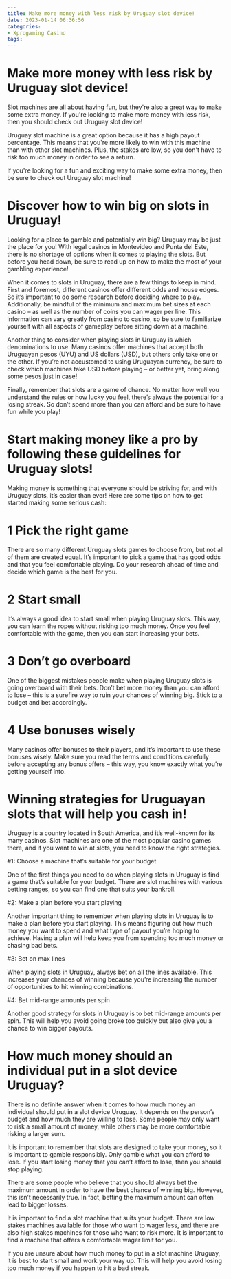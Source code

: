 ```yaml
---
title: Make more money with less risk by Uruguay slot device!
date: 2023-01-14 06:36:56
categories:
- Xprogaming Casino
tags:
---
```



#  Make more money with less risk by Uruguay slot device!

Slot machines are all about having fun, but they're also a great way to make some extra money. If you're looking to make more money with less risk, then you should check out Uruguay slot device!

Uruguay slot machine is a great option because it has a high payout percentage. This means that you're more likely to win with this machine than with other slot machines. Plus, the stakes are low, so you don't have to risk too much money in order to see a return.

If you're looking for a fun and exciting way to make some extra money, then be sure to check out Uruguay slot machine!

#  Discover how to win big on slots in Uruguay!

Looking for a place to gamble and potentially win big? Uruguay may be just the place for you! With legal casinos in Montevideo and Punta del Este, there is no shortage of options when it comes to playing the slots. But before you head down, be sure to read up on how to make the most of your gambling experience!

When it comes to slots in Uruguay, there are a few things to keep in mind. First and foremost, different casinos offer different odds and house edges. So it’s important to do some research before deciding where to play. Additionally, be mindful of the minimum and maximum bet sizes at each casino – as well as the number of coins you can wager per line. This information can vary greatly from casino to casino, so be sure to familiarize yourself with all aspects of gameplay before sitting down at a machine.

Another thing to consider when playing slots in Uruguay is which denominations to use. Many casinos offer machines that accept both Uruguayan pesos (UYU) and US dollars (USD), but others only take one or the other. If you’re not accustomed to using Uruguayan currency, be sure to check which machines take USD before playing – or better yet, bring along some pesos just in case!

Finally, remember that slots are a game of chance. No matter how well you understand the rules or how lucky you feel, there’s always the potential for a losing streak. So don’t spend more than you can afford and be sure to have fun while you play!

#  Start making money like a pro by following these guidelines for Uruguay slots!

Making money is something that everyone should be striving for, and with Uruguay slots, it’s easier than ever! Here are some tips on how to get started making some serious cash:

# 1 Pick the right game

There are so many different Uruguay slots games to choose from, but not all of them are created equal. It’s important to pick a game that has good odds and that you feel comfortable playing. Do your research ahead of time and decide which game is the best for you.

# 2 Start small

It’s always a good idea to start small when playing Uruguay slots. This way, you can learn the ropes without risking too much money. Once you feel comfortable with the game, then you can start increasing your bets.

# 3 Don’t go overboard

One of the biggest mistakes people make when playing Uruguay slots is going overboard with their bets. Don’t bet more money than you can afford to lose – this is a surefire way to ruin your chances of winning big. Stick to a budget and bet accordingly.

# 4 Use bonuses wisely

Many casinos offer bonuses to their players, and it’s important to use these bonuses wisely. Make sure you read the terms and conditions carefully before accepting any bonus offers – this way, you know exactly what you’re getting yourself into.

#  Winning strategies for Uruguayan slots that will help you cash in!

Uruguay is a country located in South America, and it’s well-known for its many casinos. Slot machines are one of the most popular casino games there, and if you want to win at slots, you need to know the right strategies.

#1: Choose a machine that’s suitable for your budget

One of the first things you need to do when playing slots in Uruguay is find a game that’s suitable for your budget. There are slot machines with various betting ranges, so you can find one that suits your bankroll.

#2: Make a plan before you start playing

Another important thing to remember when playing slots in Uruguay is to make a plan before you start playing. This means figuring out how much money you want to spend and what type of payout you’re hoping to achieve. Having a plan will help keep you from spending too much money or chasing bad bets.

#3: Bet on max lines

When playing slots in Uruguay, always bet on all the lines available. This increases your chances of winning because you’re increasing the number of opportunities to hit winning combinations.

#4: Bet mid-range amounts per spin

Another good strategy for slots in Uruguay is to bet mid-range amounts per spin. This will help you avoid going broke too quickly but also give you a chance to win bigger payouts.

#  How much money should an individual put in a slot device Uruguay?

There is no definite answer when it comes to how much money an individual should put in a slot device Uruguay. It depends on the person’s budget and how much they are willing to lose. Some people may only want to risk a small amount of money, while others may be more comfortable risking a larger sum.

It is important to remember that slots are designed to take your money, so it is important to gamble responsibly. Only gamble what you can afford to lose. If you start losing money that you can’t afford to lose, then you should stop playing.

There are some people who believe that you should always bet the maximum amount in order to have the best chance of winning big. However, this isn’t necessarily true. In fact, betting the maximum amount can often lead to bigger losses.

It is important to find a slot machine that suits your budget. There are low stakes machines available for those who want to wager less, and there are also high stakes machines for those who want to risk more. It is important to find a machine that offers a comfortable wager limit for you.

If you are unsure about how much money to put in a slot machine Uruguay, it is best to start small and work your way up. This will help you avoid losing too much money if you happen to hit a bad streak.